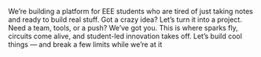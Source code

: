 We’re building a platform for EEE students who are tired of just taking notes and ready to build real stuff. Got a crazy idea? Let’s turn it into a project. Need a team, tools, or a push? We’ve got you. This is where sparks fly, circuits come alive, and student-led innovation takes off. Let’s build cool things — and break a few limits while we’re at it

